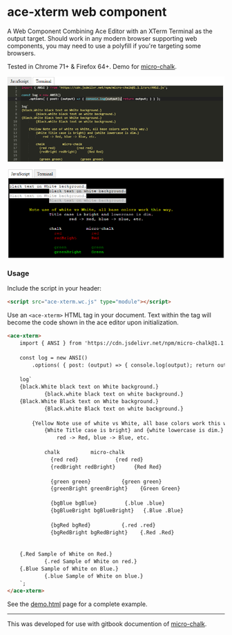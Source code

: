 # ace-xterm web component
A Web Component Combining Ace Editor with an XTerm Terminal as the output target.  Should work in any
modern browser supporting web components, you may need to use a polyfill if you're targeting some
browsers.

Tested in Chrome 71+ & Firefox 64+.  Demo for [micro-chalk](https://www.npmjs.com/package/micro-chalk).

![Ace Screenshot](res/Ace_Screenshot.png)

![xTerm Screenshot](res/xTerm_Screenshot.png)

### Usage

Include the script in your header:
```html
<script src="ace-xterm.wc.js" type="module"></script>
```

Use an `<ace-xterm>` HTML tag in your document.  Text within the tag will
become the code shown in the ace editor upon initialization.

```html
<ace-xterm>
    import { ANSI } from 'https://cdn.jsdelivr.net/npm/micro-chalk@1.1.1/src/ANSI.js';

    const log = new ANSI()
        .options( { post: (output) => { console.log(output); return output; } } );

    log`
    {black.White black text on White background.}
            {black.white black text on white background.}
    {Black.White Black text on White background.}
            {Black.white Black text on white background.}

        {Yellow Note use of white vs White, all base colors work this way.}
            {White Title case is bright} and {white lowercase is dim.}
                red -> Red, blue -> Blue, etc.

            chalk          micro-chalk
              {red red}            {red red}
              {redBright redBright}      {Red Red}

              {green green}          {green green}
              {greenBright greenBright}    {Green Green}

              {bgBlue bgBlue}         {.blue .blue}
              {bgBlueBright bgBlueBright}   {.Blue .Blue}

              {bgRed bgRed}          {.red .red}
              {bgRedBright bgRedBright}    {.Red .Red}


    {.Red Sample of White on Red.}
            {.red Sample of White on red.}
    {.Blue Sample of White on Blue.}
            {.blue Sample of White on blue.}
    `;
</ace-xterm>
```

See the [demo.html](src/demo.html) page for a complete example.

---

This was developed for use with gitbook documention of [micro-chalk](https://www.npmjs.com/package/micro-chalk).
